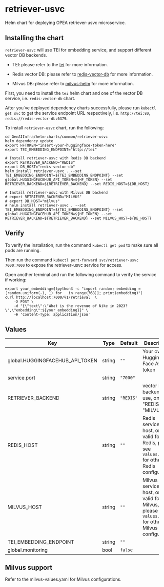 # retriever-usvc

Helm chart for deploying OPEA retriever-usvc microservice.

## Installing the chart

`retriever-usvc` will use TEI for embedding service, and support different vector DB backends.

- TEI: please refer to the [tei](../tei) for more information.

- Redis vector DB: please refer to [redis-vector-db](../redis-vector-db/) for more information.

- Milvus DB: please refer to [milvus-helm](https://github.com/zilliztech/milvus-helm/tree/milvus-4.2.12) for more information.

First, you need to install the `tei` helm chart and one of the vector DB service, i.e. `redis-vector-db` chart.

After you've deployed dependency charts successfully, please run `kubectl get svc` to get the service endpoint URL respectively, i.e. `http://tei:80`, `redis://redis-vector-db:6379`.

To install `retriever-usvc` chart, run the following:

```console
cd GenAIInfra/helm-charts/common/retriever-usvc
helm dependency update
export HFTOKEN="insert-your-huggingface-token-here"
export TEI_EMBEDDING_ENDPOINT="http://tei"

# Install retriever-usvc with Redis DB backend
export RETRIEVER_BACKEND="REDIS"
export DB_HOST="redis-vector-db"
helm install retriever-usvc . --set TEI_EMBEDDING_ENDPOINT=${TEI_EMBEDDING_ENDPOINT} --set global.HUGGINGFACEHUB_API_TOKEN=${HF_TOKEN} --set RETRIEVER_BACKEND=${RETRIEVER_BACKEND} --set REDIS_HOST=${DB_HOST}

# Install retriever-usvc with Milvus DB backend
# export RETRIEVER_BACKEND="MILVUS"
# export DB_HOST="milvus"
# helm install retriever-usvc . --set TEI_EMBEDDING_ENDPOINT=${TEI_EMBEDDING_ENDPOINT} --set global.HUGGINGFACEHUB_API_TOKEN=${HF_TOKEN} --set RETRIEVER_BACKEND=${RETRIEVER_BACKEND} --set MILVUS_HOST=${DB_HOST}
```

## Verify

To verify the installation, run the command `kubectl get pod` to make sure all pods are running.

Then run the command `kubectl port-forward svc/retriever-usvc 7000:7000` to expose the retriever-usvc service for access.

Open another terminal and run the following command to verify the service if working:

```console
export your_embedding=$(python3 -c "import random; embedding = [random.uniform(-1, 1) for _ in range(768)]; print(embedding)")
curl http://localhost:7000/v1/retrieval  \
    -X POST \
    -d "{\"text\":\"What is the revenue of Nike in 2023?\",\"embedding\":${your_embedding}}" \
    -H 'Content-Type: application/json'
```

## Values

| Key                             | Type   | Default   | Description                                                                                             |
| ------------------------------- | ------ | --------- | ------------------------------------------------------------------------------------------------------- |
| global.HUGGINGFACEHUB_API_TOKEN | string | `""`      | Your own Hugging Face API token                                                                         |
| service.port                    | string | `"7000"`  |                                                                                                         |
| RETRIEVER_BACKEND               | string | `"REDIS"` | vector DB backend to use, one of "REDIS", "MILVUS"                                                      |
| REDIS_HOST                      | string | `""`      | Redis service URL host, only valid for Redis, please see `values.yaml` for other Redis configuration    |
| MILVUS_HOST                     | string | `""`      | Milvus service URL host, only valid for Milvus, please see `values.yaml` for other Milvus configuration |
| TEI_EMBEDDING_ENDPOINT          | string | `""`      |                                                                                                         |
| global.monitoring               | bool   | `false`   |                                                                                                         |

## Milvus support

Refer to the milvus-values.yaml for Milvus configurations.
